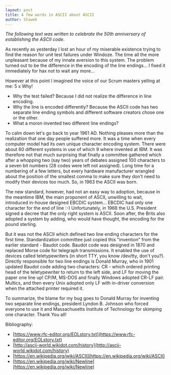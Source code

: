 ```yaml
---
layout: post
title: A few words in ASCII about ASCII
author: Sławek
---
```

_The following text was written to celebrate the 50th anniversary of establishing the ASCII code_.

As recently as yesterday I lost an hour of my miserable existence trying to find the reason for unit test failures under Windoze. The time all the more unpleasant because of my innate aversion to this system. The problem turned out to be the difference in the encoding of the line endings... I fixed it immediately for hax not to wait any more... 

However at this point I imagined the voice of our Scrum masters yelling at me: 5 x Why!

* Why the test failed? Because I did not realize the difference in line encoding.
* Why the line is encoded differently? Because the ASCII code has two separate line ending symbols and different software creators chose one or the other.
* What a moron invented two different line endings?

To calm down let's go back to year 1961 AD. Nothing pleases more than the realization that one day people suffered more. It was a time when every computer model had its own unique character encoding system. There were about 60 different systems in use of which 9 where invented at IBM. It was therefore not that much surprising that finally a committee gathered which after a whopping two (say two) years of debates assigned 100 characters to a seven bit numbers (28 codes were left not assigned). Long time for a numbering of a few letters, but every hardware manufacturer wrangled about the position of the smallest comma to make sure they don't need to modify their devices too much. So, in 1963 the ASCII was born.

The new standard, however, had not an easy way to adoption, because in the meantime IBM, the main proponent of ASCII, unwilling to wait, introduced in-house designed EBCDIC system... EBCDIC had only one character for the end of line :-)
Unfortunately, in 1968 the U.S. President signed a decree that the only right system is ASCII. Soon after, the Brits also adopted a system by adding, who would have thought, the encoding for the pound sterling.

But it was not the ASCII which defined two line ending characters for the first time. Standardization committee just copied this "invention" from the earlier standard - Baudot code. Baudot code was designed in 1870 and replaced Morse code for telegraph transmissions. It enabled the use of devices called teletypewriters (in short TTY, you know /dev/tty, don't you?). Directly responsible for two line endings is Donald Murray, who in 1901 updated Baudot code adding two characters: CR - which ordered printing head of the teletypewriter to return to the left side, and LF for moving the paper one line up!
CP/M, MS-DOS and finally Windows adopted CR-LF pair. Multics, and then every Unix adopted only LF with in-driver conversion when the attached printer required it.

To summarize, the blame for my bug goes to Donald Murray for inventing two separate line endings, president Lyndon B. Johnson who forced everyone to use it and Massachusetts Institute of Technology for skimping one character. Thank You all!

Bibliography:
* [https://www.rfc-editor.org/EOLstory.txt](https://www.rfc-editor.org/EOLstory.txt)
* [http://ascii-world.wikidot.com/history](http://ascii-world.wikidot.com/history)
* [https://en.wikipedia.org/wiki/ASCII](https://en.wikipedia.org/wiki/ASCII)
* [https://en.wikipedia.org/wiki/Newline](https://en.wikipedia.org/wiki/Newline)
